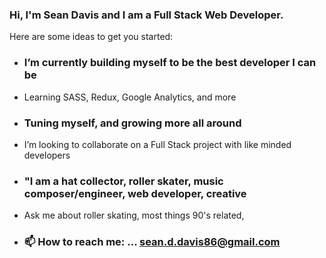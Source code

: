 ### Hi, I'm Sean Davis and I am a Full Stack Web Developer. 

<!-- **Dev-Davis/Dev-Davis** is a ✨ _special_ ✨ repository because its `README.md` (this file) appears on your GitHub profile. -->

Here are some ideas to get you started:

- ### I’m currently building myself to be the best developer I can be
- Learning SASS, Redux, Google Analytics, and more
- ### Tuning myself, and growing more all around
- I’m looking to collaborate on a Full Stack project with like minded developers
- ### "I am a hat collector, roller skater, music composer/engineer, web developer, creative

- Ask me about roller skating, most things 90's related,  
- ### 📫 How to reach me: ... sean.d.davis86@gmail.com

<!-- how you leave comments in the README -->
